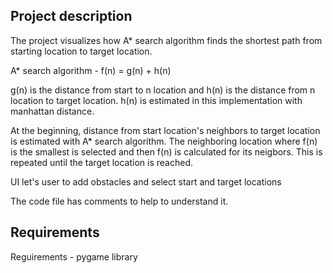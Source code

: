 ## Project description

The project visualizes how A* search algorithm finds the shortest path from starting location to target location. 

A* search algorithm - f(n) = g(n) + h(n)

g(n) is the distance from start to n location and h(n) is the distance from n location to target location. h(n) is estimated in this implementation with manhattan distance.

At the beginning, distance from start location's neighbors to target location is estimated with A* search algorithm. The neighboring location where f(n) is the smallest is selected and then f(n) is calculated for its neigbors. This is repeated until the target location is reached.

UI let's user to add obstacles and select start and target locations

The code file has comments to help to understand it.

## Requirements

Reguirements - pygame library
